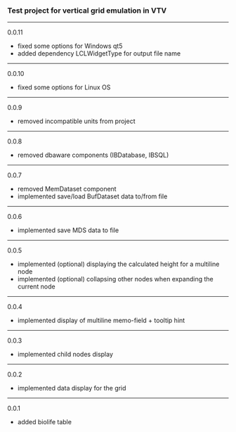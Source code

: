 ### Test project for vertical grid emulation in VTV

--------
0.0.11
- fixed some options for Windows qt5
- added dependency LCLWidgetType for output file name

--------
0.0.10
- fixed some options for Linux OS

--------
0.0.9
- removed incompatible units from project

--------
0.0.8
- removed dbaware components (IBDatabase, IBSQL)

--------
0.0.7
- removed MemDataset component
- implemented save/load BufDataset data to/from file

--------
0.0.6
- implemented save MDS data to file

--------
0.0.5
- implemented (optional) displaying the calculated height for a multiline node
- implemented (optional) collapsing other nodes when expanding the current node

--------
0.0.4
- implemented display of multiline memo-field + tooltip hint

--------
0.0.3
- implemented child nodes display

--------
0.0.2
- implemented data display for the grid

--------
0.0.1
- added biolife table